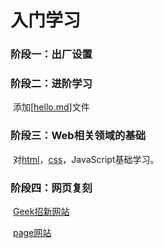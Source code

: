 # 入门学习

### 阶段一：出厂设置

### 阶段二：进阶学习

​			添加[[hello.md](https://github.com/keyman-damn/Tasks/tree/main/%E8%BF%9B%E9%98%B6%E5%AD%A6%E4%B9%A0%E4%BA%8C)]文件

### 阶段三：Web相关领域的基础

​		对[html](https://github.com/keyman-damn/Tasks/blob/main/%E8%BF%9B%E9%98%B6%E5%AD%A6%E4%B9%A0%E4%B8%89/%E5%AF%B9html%E7%9A%84%E5%AD%A6%E4%B9%A0.md)，[css](https://github.com/keyman-damn/Tasks/blob/main/%E8%BF%9B%E9%98%B6%E5%AD%A6%E4%B9%A0%E4%B8%89/%E5%AF%B9css%E7%9A%84%E5%AD%A6%E4%B9%A0.md)，JavaScript基础学习。

### 阶段四：网页复刻

​		[Geek招新网站](https://github.com/keyman-damn/Tasks/blob/main/copy/copy-newthread.html)

​		[page网站](https://keyman-damn.github.io/Tasks/)
